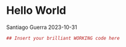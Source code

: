 Hello World
================
Santiago Guerra
2023-10-31

``` r
## Insert your brilliant WORKING code here
```
